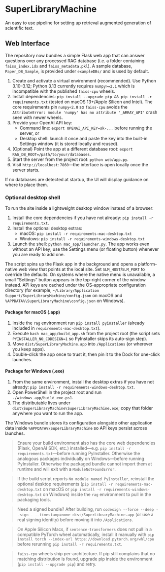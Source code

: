 # SuperLibraryMachine
An easy to use pipeline for setting up retrieval augmented generation of scientific text.

## Web Interface

The repository now bundles a simple Flask web app that can answer questions over any
processed RAG database (i.e. a folder containing `faiss_index.idx` and
`faiss_metadata.pkl`). A sample database, `Paper_DB_Sample`, is provided under
`exampleDBs/` and is used by default.

1. Create and activate a virtual environment (recommended). Use Python 3.10–3.12; Python 3.13 currently requires
   `numpy>=2.1` which is incompatible with the published `faiss-cpu` wheels.
2. Install dependencies: `pip install --upgrade pip && pip install -r requirements.txt` (tested on macOS
   13+/Apple Silicon and Intel). The core requirements pin `numpy<2.0` so `faiss-cpu` avoids the
   `AttributeError: module 'numpy' has no attribute '_ARRAY_API'` crash seen with newer wheels.
3. Provide your OpenAI API key:
   - Command line: `export OPENAI_API_KEY=sk-...` before running the server, or
   - Desktop shell: launch it once and paste the key into the built-in Settings
     window (it is stored locally and reused).
4. (Optional) Point the app at a different database root:
   `export RAG_DB_ROOT=/path/to/your/databases`.
5. Start the server from the project root: `python web/app.py`.
6. Visit `http://localhost:7860`—the interface is open locally once the server starts.

If no databases are detected at startup, the UI will display guidance on where to place
them.

### Optional desktop shell

To run the site inside a lightweight desktop window instead of a browser:

1. Install the core dependencies if you have not already: `pip install -r requirements.txt`.
2. Install the optional desktop extras:
   - macOS: `pip install -r requirements-mac-desktop.txt`
   - Windows: `pip install -r requirements-windows-desktop.txt`
3. Launch the shell: `python mac_app/launcher.py`. The app works even without an API key;
   use the Settings menu (or floating button) whenever you are ready to add one.

The script spins up the Flask app in the background and opens a platform-native web view
that points at the local site. Set `SLM_HOST`/`SLM_PORT` to override the defaults. On
systems where the native menu is unavailable, a small “Settings” button appears in the
top-right corner of the window instead. API keys are cached under the OS-appropriate
configuration directory (for example,
`~/Library/Application Support/SuperLibraryMachine/config.json` on macOS and
`%APPDATA%\SuperLibraryMachine\config.json` on Windows).

#### Package for macOS (.app)

1. Inside the `rag` environment run `pip install pyinstaller` (already included in
   `requirements-mac-desktop.txt`).
2. Execute `bash mac_app/build_app.sh` from the project root (the script sets
   `PYINSTALLER_NO_CODESIGN=1` so PyInstaller skips its auto-sign step).
3. Move `dist/SuperLibraryMachine.app` into `/Applications` (or wherever you keep apps).
4. Double-click the app once to trust it, then pin it to the Dock for one-click launches.

#### Package for Windows (.exe)

1. From the same environment, install the desktop extras if you have not already:
   `pip install -r requirements-windows-desktop.txt`.
2. Open PowerShell in the project root and run `./windows_app/build_exe.ps1`.
3. The distributable lives under `dist\SuperLibraryMachine\SuperLibraryMachine.exe`; copy
   that folder anywhere you want to run the app.

The Windows bundle stores its configuration alongside other application data inside
`%APPDATA%\SuperLibraryMachine` so API keys persist across launches.

> Ensure your build environment also has the core web dependencies (Flask, OpenAI SDK,
> etc.) installed—e.g. `pip install -r requirements.txt`—before running PyInstaller. Otherwise the
> analogous packages individually on Windows—before running PyInstaller. Otherwise the
> packaged bundle cannot import them at runtime and will exit with a `ModuleNotFoundError`.

> If the build script reports `No module named PyInstaller`, reinstall the optional
> desktop requirements (`pip install -r requirements-mac-desktop.txt` on macOS or
> `pip install -r requirements-windows-desktop.txt` on Windows) inside the `rag`
> environment to pull in the packaging tools.

> Need a signed bundle? After building, run
> `codesign --force --deep --sign - --timestamp=none dist/SuperLibraryMachine.app`
> (or use a real signing identity) before moving it into `/Applications`.

> On Apple Silicon Macs, if `sentence-transformers` does not pull in a compatible
> PyTorch wheel automatically, install it manually with
> `pip install torch --index-url https://download.pytorch.org/whl/cpu` before rerunning
> `pip install -r requirements.txt`.

> `faiss-cpu` wheels ship per-architecture. If pip still complains that no matching
> distribution is found, upgrade pip inside the environment (`pip install --upgrade pip`)
> and retry.

